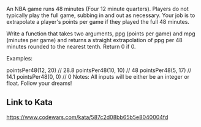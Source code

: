 An NBA game runs 48 minutes (Four 12 minute quarters). Players do not typically play the full game, subbing in and out as necessary. Your job is to extrapolate a player's points per game if they played the full 48 minutes.

Write a function that takes two arguments, ppg (points per game) and mpg (minutes per game) and returns a straight extrapolation of ppg per 48 minutes rounded to the nearest tenth. Return 0 if 0.

Examples:

pointsPer48(12, 20) // 28.8
pointsPer48(10, 10) // 48 
pointsPer48(5, 17) // 14.1 
pointsPer48(0, 0) // 0
Notes:
All inputs will be either be an integer or float.
Follow your dreams!

## Link to Kata
https://www.codewars.com/kata/587c2d08bb65b5e8040004fd